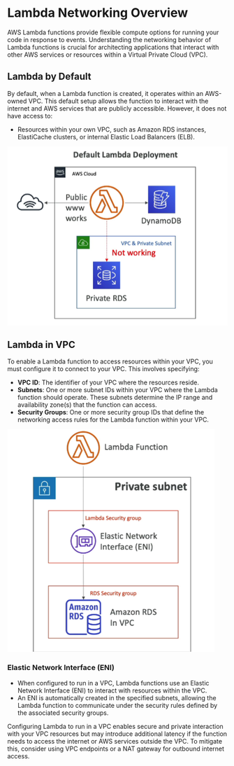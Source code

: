 # Lambda Networking Overview

AWS Lambda functions provide flexible compute options for running your code in response to events. Understanding the networking behavior of Lambda functions is crucial for architecting applications that interact with other AWS services or resources within a Virtual Private Cloud (VPC).

## Lambda by Default

By default, when a Lambda function is created, it operates within an AWS-owned VPC. This default setup allows the function to interact with the internet and AWS services that are publicly accessible. However, it does not have access to:

- Resources within your own VPC, such as Amazon RDS instances, ElastiCache clusters, or internal Elastic Load Balancers (ELB).

![Lambda Default Networking](../z_resources/images/lambda/lambda-default-networking.png)

## Lambda in VPC

To enable a Lambda function to access resources within your VPC, you must configure it to connect to your VPC. This involves specifying:

- **VPC ID**: The identifier of your VPC where the resources reside.
- **Subnets**: One or more subnet IDs within your VPC where the Lambda function should operate. These subnets determine the IP range and availability zone(s) that the function can access.
- **Security Groups**: One or more security group IDs that define the networking access rules for the Lambda function within your VPC.

![Lambda VPC Networking](../z_resources/images/lambda/lambda-vpc-networking.png)

### Elastic Network Interface (ENI)

- When configured to run in a VPC, Lambda functions use an Elastic Network Interface (ENI) to interact with resources within the VPC.
- An ENI is automatically created in the specified subnets, allowing the Lambda function to communicate under the security rules defined by the associated security groups.

Configuring Lambda to run in a VPC enables secure and private interaction with your VPC resources but may introduce additional latency if the function needs to access the internet or AWS services outside the VPC. To mitigate this, consider using VPC endpoints or a NAT gateway for outbound internet access.